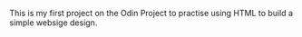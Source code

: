 This is my first project on the Odin Project to practise using HTML to build a simple websige design.
